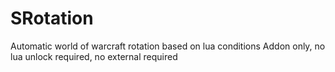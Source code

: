# SRotation
Automatic world of warcraft rotation based on lua conditions
Addon only, no lua unlock required, no external required
